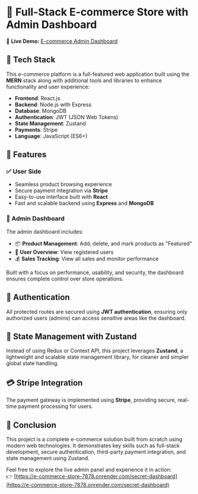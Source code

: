 # 🛒 Full-Stack E-commerce Store with Admin Dashboard

🔗 **Live Demo:** [E-commerce Admin Dashboard](https://e-commerce-store-7878.onrender.com/secret-dashboard)

## 🚀 Tech Stack

This e-commerce platform is a full-featured web application built using the **MERN** stack along with additional tools and libraries to enhance functionality and user experience:

- **Frontend**: React.js
- **Backend**: Node.js with Express
- **Database**: MongoDB
- **Authentication**: JWT (JSON Web Tokens)
- **State Management**: Zustand
- **Payments**: Stripe
- **Language**: JavaScript (ES6+)

## 🧩 Features

### ✅ User Side
- Seamless product browsing experience
- Secure payment integration via **Stripe**
- Easy-to-use interface built with **React**
- Fast and scalable backend using **Express** and **MongoDB**

### 🔐 Admin Dashboard
The admin dashboard includes:
- 📦 **Product Management**: Add, delete, and mark products as "Featured"
- 👥 **User Overview**: View registered users
- 💰 **Sales Tracking**: View all sales and monitor performance

Built with a focus on performance, usability, and security, the dashboard ensures complete control over store operations.

## 🔐 Authentication
All protected routes are secured using **JWT authentication**, ensuring only authorized users (admins) can access sensitive areas like the dashboard.

## 🧠 State Management with Zustand
Instead of using Redux or Context API, this project leverages **Zustand**, a lightweight and scalable state management library, for cleaner and simpler global state handling.

## 💳 Stripe Integration
The payment gateway is implemented using **Stripe**, providing secure, real-time payment processing for users.

## 🎯 Conclusion
This project is a complete e-commerce solution built from scratch using modern web technologies. It demonstrates key skills such as full-stack development, secure authentication, third-party payment integration, and state management using Zustand.

Feel free to explore the live admin panel and experience it in action:  
👉 [https://e-commerce-store-7878.onrender.com/secret-dashboard](https://e-commerce-store-7878.onrender.com/secret-dashboard)
